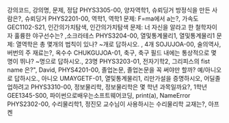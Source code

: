 강의코드, 강의명, 문제, 정답
PHYS3305-00, 양자역학1, 슈뢰딩거 방정식을 만든 사람은?, 슈뢰딩거
PHYS2201-00, 역학1, 역학1 문제: F=ma에서 a는?, 가속도
GEC1102-S21, 인간의가치탐색, 인간의가치탐색 문제: 너 자신을 알라고 한 철학자이자 훌륭한 야구선수는? ,소크라테스
PHYS3204-00, 열및통계물리1, 열및통계물리1 문제: 열역학은 총 몇개의 법칙이 있나? ~개로 답하시오. , 4개
SOJUJOA-00, 술의역사, 버번의 주 재료는?, 옥수수
CHUKGUJOA-01, 축구, 축구 필드 내에는 통상적으로 몇 명이 뛰나? ~명으로 답하시오., 23명
PHYS3203-01, 전자기학2, 그리피스의 fist name 은?", David,
PHYS4201-00, 졸업논문, 졸업논문을 꼭 써야만 할까? 예/아니오로 답하시오., 아니오
UMAYGETF-01, 열및통계물리1, 리만가설을 증명하시오, 어딜졸업하려고
PHYS3310-00, 정보물리학, 정보물리학은 몇 학년 과목일까요?, 1학년
GEE1345-S00, 파이썬으로배우는소프트웨어코딩, print(a), NameError
PHYS2302-00, 수리물리학1, 정진모 교수님이 사용하시는 수리물리학 교재는?, 아프켄